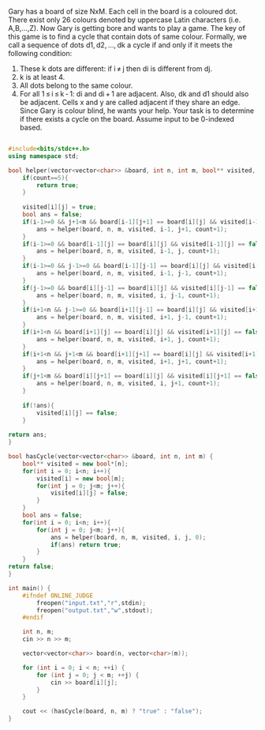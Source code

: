 Gary has a board of size NxM. Each cell in the board is a coloured dot. There exist only 26 colours denoted by uppercase Latin characters (i.e. A,B,...,Z). Now Gary is getting bore and wants to play a game. The key of this game is to find a cycle that contain dots of same colour. Formally, we call a sequence of dots d1, d2, ..., dk a cycle if and only if it meets the following condition:
1. These k dots are different: if i ≠ j then di is different from dj.
2. k is at least 4.
3. All dots belong to the same colour.
4. For all 1 ≤ i ≤ k - 1: di and di + 1 are adjacent. Also, dk and d1 should also be adjacent. Cells x and y are called adjacent if they share an edge.
Since Gary is colour blind, he wants your help. Your task is to determine if there exists a cycle on the board.
Assume input to be 0-indexed based.

```cpp

#include<bits/stdc++.h>
using namespace std;

bool helper(vector<vector<char>> &board, int n, int m, bool** visited, int i, int j, int count){
    if(count==5){
        return true;
    }
    
    visited[i][j] = true;
    bool ans = false;
    if(i-1>=0 && j+1<m && board[i-1][j+1] == board[i][j] && visited[i-1][j+1] == false && !ans){
        ans = helper(board, n, m, visited, i-1, j+1, count+1); 
    }
    if(i-1>=0 && board[i-1][j] == board[i][j] && visited[i-1][j] == false && !ans){
        ans = helper(board, n, m, visited, i-1, j, count+1);  
    }
    if(i-1>=0 && j-1>=0 && board[i-1][j-1] == board[i][j] && visited[i-1][j-1] == false && !ans){
        ans = helper(board, n, m, visited, i-1, j-1, count+1);  
    }
    if(j-1>=0 && board[i][j-1] == board[i][j] && visited[i][j-1] == false && !ans){
        ans = helper(board, n, m, visited, i, j-1, count+1);   
    }
    if(i+1<n && j-1>=0 && board[i+1][j-1] == board[i][j] && visited[i+1][j-1] == false && !ans){
        ans = helper(board, n, m, visited, i+1, j-1, count+1);
    }
    if(i+1<n && board[i+1][j] == board[i][j] && visited[i+1][j] == false && !ans){
        ans = helper(board, n, m, visited, i+1, j, count+1);
    }
    if(i+1<n && j+1<m && board[i+1][j+1] == board[i][j] && visited[i+1][j+1] == false && !ans){
        ans = helper(board, n, m, visited, i+1, j+1, count+1);
    }
    if(j+1<m && board[i][j+1] == board[i][j] && visited[i][j+1] == false && !ans){
        ans = helper(board, n, m, visited, i, j+1, count+1);
    }
    
    if(!ans){
        visited[i][j] == false;
    }
    
return ans;
}

bool hasCycle(vector<vector<char>> &board, int n, int m) {
    bool** visited = new bool*[n];
    for(int i = 0; i<n; i++){
        visited[i] = new bool[m];
        for(int j = 0; j<m; j++){
            visited[i][j] = false;
        }
    }
    bool ans = false;
    for(int i = 0; i<n; i++){
        for(int j = 0; j<m; j++){
            ans = helper(board, n, m, visited, i, j, 0);
            if(ans) return true;
        }
    }
return false;
}

int main() {
    #ifndef ONLINE_JUDGE
        freopen("input.txt","r",stdin);
        freopen("output.txt","w",stdout);
    #endif

    int n, m;
    cin >> n >> m;

    vector<vector<char>> board(n, vector<char>(m));

    for (int i = 0; i < n; ++i) {
        for (int j = 0; j < m; ++j) {
            cin >> board[i][j];
        }
    }

    cout << (hasCycle(board, n, m) ? "true" : "false");
}

```
